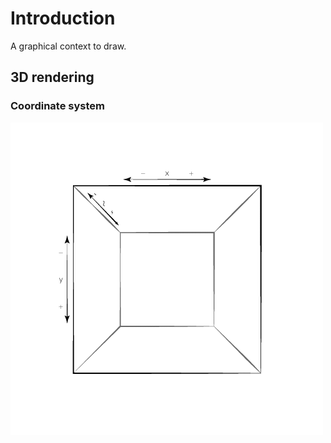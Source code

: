 # Introduction

A graphical context to draw.

## 3D rendering

### Coordinate system

![3D coordinate system](images/3D_coordinate_system.png)

